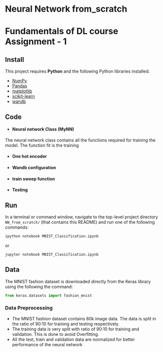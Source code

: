 # Neural Network from_scratch
# Fundamentals of DL course Assignment - 1 


## Install

This project requires **Python** and the following Python libraries installed:

- [NumPy](http://www.numpy.org/)
- [Pandas](http://pandas.pydata.org/)
- [matplotlib](http://matplotlib.org/)
- [scikit-learn](http://scikit-learn.org/stable/)
- [wandb](https://wandb.ai/site)


## Code
- #### Neural network Class (MyNN)
The neural network class contains all the functions required for training the model. The function fit is the training 

- #### One hot encoder
- #### Wandb configuration
- #### train sweep function
- #### Testing

## Run

In a terminal or command window, navigate to the top-level project directory `NN_from_scratch/` (that contains this README) and run one of the following commands:

```bash
ipython notebook MNIST_Classification.ipynb
```  
or
```bash
jupyter notebook MNIST_Classification.ipynb
```
## Data
The MNIST fashion dataset is downloaded directly from the Keras library using the following the command:
```python
from keras.datasets import fashion_mnist
```
### Data Preprocessing
- The MNIST fashion dataset contains 80k image data. The data is split in the ratio of 90:10 for training and testing respectively.
- The training data is very split with ratio of 90:10 for training and validation. This is done to avoid Overfitting.
- All the test, train and validation data are normalized for better performance of the neural network
